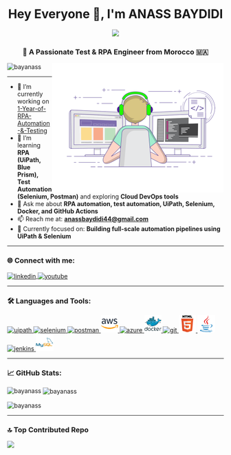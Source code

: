 <h1 align="center">Hey Everyone 👋, I'm ANASS BAYDIDI</h1>
<div align="center">
  <img src="https://media.giphy.com/media/du3J3cXyzhj75IOgvA/giphy.gif" width="200"/>
</div>
<h3 align="center">🚀 A Passionate Test & RPA Engineer from Morocco 🇲🇦</h3>

<img align="right" alt="Coding" width="400" src="https://raw.githubusercontent.com/devSouvik/devSouvik/master/gif3.gif">

<p align="left">
  <img src="https://komarev.com/ghpvc/?username=bayanass&label=Profile%20views&color=0e75b6&style=flat" alt="bayanass" />
</p>

---

- 🔭 I’m currently working on [1-Year-of-RPA-Automation-&-Testing](https://github.com/bayanass/bayanass)
- 🌱 I’m learning **RPA (UiPath, Blue Prism), Test Automation (Selenium, Postman)** and exploring **Cloud DevOps tools**
- 💬 Ask me about **RPA automation, test automation, UiPath, Selenium, Docker, and GitHub Actions**
- 📫 Reach me at: **anassbaydidi44@gmail.com**
- 🎯 Currently focused on: **Building full-scale automation pipelines using UiPath & Selenium**

---

<h3 align="left">🌐 Connect with me:</h3>
<p align="left">
  <a href="https://www.linkedin.com/in/anass-baydidi-6bb5532b4/" target="blank">
    <img align="center" src="https://raw.githubusercontent.com/rahuldkjain/github-profile-readme-generator/master/src/images/icons/Social/linked-in-alt.svg" alt="linkedin" height="30" width="40" />
  </a>
  <a href="https://www.youtube.com/channel/UC1XLb_DoX2eNWGKjkh2epwA" target="blank">
    <img align="center" src="https://raw.githubusercontent.com/rahuldkjain/github-profile-readme-generator/master/src/images/icons/Social/youtube.svg" alt="youtube" height="30" width="40" />
  </a>
</p>

---

<h3 align="left">🛠️ Languages and Tools:</h3>
<p align="left">
  <a href="https://www.uipath.com/" target="_blank">
    <img src="https://upload.wikimedia.org/wikipedia/commons/thumb/5/59/UiPath_Logo.svg/512px-UiPath_Logo.svg.png" alt="uipath" width="40" height="40"/>
  </a>
  <a href="https://www.selenium.dev/" target="_blank">
    <img src="https://upload.wikimedia.org/wikipedia/commons/d/d5/Selenium_Logo.png" alt="selenium" width="40" height="40"/>
  </a>
  <a href="https://postman.com" target="_blank">
    <img src="https://www.vectorlogo.zone/logos/getpostman/getpostman-icon.svg" alt="postman" width="40" height="40"/>
  </a>
  <a href="https://aws.amazon.com/" target="_blank">
    <img src="https://raw.githubusercontent.com/devicons/devicon/master/icons/amazonwebservices/amazonwebservices-original-wordmark.svg" alt="aws" width="40" height="40"/>
  </a>
  <a href="https://azure.microsoft.com/" target="_blank">
    <img src="https://www.vectorlogo.zone/logos/microsoft_azure/microsoft_azure-icon.svg" alt="azure" width="40" height="40"/>
  </a>
  <a href="https://www.docker.com/" target="_blank">
    <img src="https://raw.githubusercontent.com/devicons/devicon/master/icons/docker/docker-original-wordmark.svg" alt="docker" width="40" height="40"/>
  </a>
  <a href="https://git-scm.com/" target="_blank">
    <img src="https://www.vectorlogo.zone/logos/git-scm/git-scm-icon.svg" alt="git" width="40" height="40"/>
  </a>
  <a href="https://www.w3.org/html/" target="_blank">
    <img src="https://raw.githubusercontent.com/devicons/devicon/master/icons/html5/html5-original-wordmark.svg" alt="html5" width="40" height="40"/>
  </a>
  <a href="https://www.java.com/" target="_blank">
    <img src="https://raw.githubusercontent.com/devicons/devicon/master/icons/java/java-original.svg" alt="java" width="40" height="40"/>
  </a>
  <a href="https://www.jenkins.io/" target="_blank">
    <img src="https://www.vectorlogo.zone/logos/jenkins/jenkins-icon.svg" alt="jenkins" width="40" height="40"/>
  </a>
  <a href="https://www.mysql.com/" target="_blank">
    <img src="https://raw.githubusercontent.com/devicons/devicon/master/icons/mysql/mysql-original-wordmark.svg" alt="mysql" width="40" height="40"/>
  </a>
</p>

---

<h3 align="left">📈 GitHub Stats:</h3>

<p>
  <img align="left" src="https://github-readme-stats.vercel.app/api/top-langs?username=bayanass&show_icons=true&locale=en&layout=compact" alt="bayanass" />
</p>

<p>
  &nbsp;<img align="center" src="https://github-readme-stats.vercel.app/api?username=bayanass&show_icons=true&locale=en" alt="bayanass" />
</p>

<p>
  <img align="center" src="https://github-readme-streak-stats.herokuapp.com/?user=bayanass&" alt="bayanass" />
</p>

---

### 🔝 Top Contributed Repo

![](https://github-contributor-stats.vercel.app/api?username=bayanass&limit=5&theme=flat&combine_all_yearly_contributions=true)
